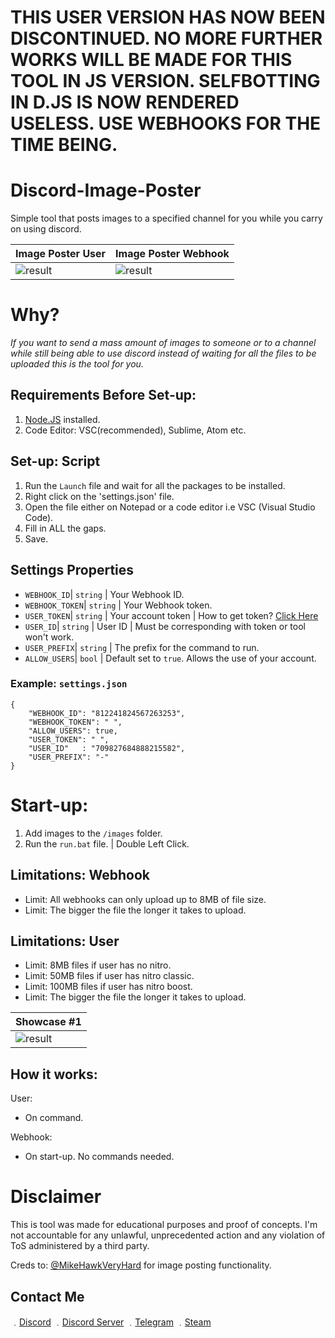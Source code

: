 # THIS USER VERSION HAS NOW BEEN DISCONTINUED. NO MORE FURTHER WORKS WILL BE MADE FOR THIS TOOL IN JS VERSION. SELFBOTTING IN D.JS IS NOW RENDERED USELESS. USE WEBHOOKS FOR THE TIME BEING.

# Discord-Image-Poster
Simple tool that posts images to a specified channel for you while you carry on using discord.

| Image Poster User | Image Poster Webhook | 
| ------------- | ------------- | 
| ![result](https://media.discordapp.net/attachments/812263474829852672/813014021241700412/unknown.png) | ![result](https://media.discordapp.net/attachments/812263474829852672/812264645007376404/unknown.png) |

# Why?

*If you want to send a mass amount of images to someone or to a channel while still being able to use discord instead of waiting for all the files to be uploaded this is the tool for you.*

## Requirements Before Set-up:

1. [Node.JS](https://nodejs.org/en/) installed.
2. Code Editor: VSC(recommended), Sublime, Atom etc.

## Set-up: Script

1. Run the `Launch` file and wait for all the packages to be installed.
1. Right click on the 'settings.json' file.
2. Open the file either on Notepad or a code editor i.e VSC (Visual Studio Code).
3. Fill in ALL the gaps.
4. Save.

## Settings Properties
- `WEBHOOK_ID`| `string` | Your Webhook ID.
- `WEBHOOK_TOKEN`| `string` | Your Webhook token.
- `USER_TOKEN`| `string` | Your account token | How to get token? [Click Here](https://www.youtube.com/watch?v=YEgFvgg7ZPI)
- `USER_ID`| `string` | User ID | Must be corresponding with token or tool won't work.
- `USER_PREFIX`| `string` | The prefix for the command to run.
- `ALLOW_USERS`| `bool` | Default set to `true`. Allows the use of your account.

### Example: `settings.json`

```
{
    "WEBHOOK_ID": "812241824567263253",
    "WEBHOOK_TOKEN": " ",
    "ALLOW_USERS": true,
    "USER_TOKEN": " ",
    "USER_ID"   : "709827684888215582",
    "USER_PREFIX": "-"
}
```

# Start-up:

1. Add images to the `/images` folder.
2. Run the `run.bat` file. | Double Left Click.

## Limitations: Webhook

* Limit: All webhooks can only upload up to 8MB of file size.
* Limit: The bigger the file the longer it takes to upload.

## Limitations: User

* Limit: 8MB files if user has no nitro.
* Limit: 50MB files if user has nitro classic.
* Limit: 100MB files if user has nitro boost.
* Limit: The bigger the file the longer it takes to upload.

| Showcase #1 | 
| ------------- | 
| ![result](https://media.discordapp.net/attachments/812263474829852672/812264877862420500/unknown.png) | 

## How it works:
User:
* On command.

Webhook:
* On start-up. No commands needed.


# Disclaimer

This is tool was made for educational purposes and proof of concepts. I'm not accountable for any unlawful, unprecedented action and any violation of ToS administered by a third party.

Creds to: [@MikeHawkVeryHard](https://github.com/MikeHawkVeryHard) for image posting functionality.

## Contact Me

﹒[Discord](https://discord.com/users/709827684888215582)
﹒[Discord Server](https://discord.gg/4nSYqZ8KAA)
﹒[Telegram](https://t.me/clairvoyant7teen)
﹒[Steam](https://steamcommunity.com/id/seven777teen/)
